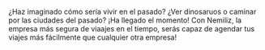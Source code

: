 ¿Haz imaginado cómo sería vivir en el pasado? ¿Ver dinosaruos o caminar por las ciudades del pasado? ¡Ha llegado el momento! Con Nemiliz, la empresa más segura de viaajes en el tiempo, serás capaz de agendar tus viajes más fácilmente que cualquier otra empresa! 
